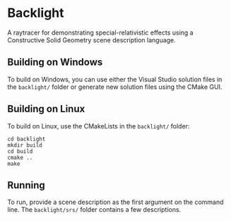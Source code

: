 # Backlight
A raytracer for demonstrating special-relativistic effects using a Constructive Solid Geometry scene description language.

## Building on Windows
To build on Windows, you can use either the Visual Studio solution files in the `backlight/` folder
or generate new solution files using the CMake GUI.

## Building on Linux
To build on Linux, use the CMakeLists in the `backlight/` folder:
```shell
cd backlight
mkdir build
cd build
cmake ..
make
```

## Running
To run, provide a scene description as the first argument on the command line. The `backlight/srs/` folder contains
a few descriptions.
